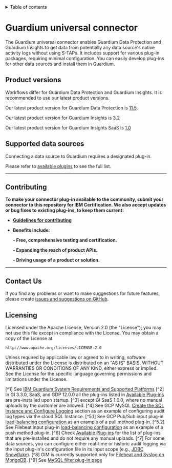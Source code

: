 <details closed="closed">
  <summary>Table of contents</summary>

  - [Guardium universal connector](#guardium-universal-connector)
  - [Product versions](#product-versions)
  - [Supported data sources](#supported-data-sources)
  - [Contributing](#contributing)
  - [Contact us](#contact-us)
  - [Licensing](#licensing)

</details>

# Guardium universal connector

The Guardium universal connector enables Guardium Data Protection and Guardium Insights to get data from potentially any data source's native activity logs without using S-TAPs. It includes support for various plug-in packages, requiring minimal configuration. You can easily develop plug-ins for other data sources and install them in Guardium.

## Product versions
Workflows differ for Guardium Data Protection and Guardium Insights. It is recommended to use our latest product versions. 

Our latest product version for Guardium Data Protection is [11.5](docs/Guardium%20Data%20Protection).

Our latest product version for Guardium Insights is [3.2](docs/Guardium%20Insights/3.2.x/README.md)

Our latest product version for Guardium Insights SaaS is [1.0](docs/Guardium%20Insights/SaaS_1.0)

## Supported data sources
Connecting a data source to Guardium requires a designated plug-in. 

Please refer to [available plugins](docs/available_plugins.md) to see the full list.


***
## Contributing
**To make your connector plug-in available to the community, submit your connector to this repository for IBM Certification. We also accept updates or bug fixes to existing plug-ins, to keep them current:**

- **[Guidelines for contributing](CONTRIBUTING.md)**
- **Benefits include:**

  **- Free, comprehensive testing and certification.**

  **- Expanding the reach of product APIs.**

  **- Driving usage of a product or solution.**
***

## Contact Us
If you find any problems or want to make suggestions for future features, please create [issues and suggestions on GitHub](https://github.com/IBM/universal-connectors/issues).


## Licensing

Licensed under the Apache License, Version 2.0 (the "License");
you may not use this file except in compliance with the License.
You may obtain a copy of the License at

    http://www.apache.org/licenses/LICENSE-2.0

Unless required by applicable law or agreed to in writing, software
distributed under the License is distributed on an "AS IS" BASIS,
WITHOUT WARRANTIES OR CONDITIONS OF ANY KIND, either express or implied.
See the License for the specific language governing permissions and
limitations under the License.

[^1] See [IBM Guardium System Requirements and Supported Platforms](https://www.ibm.com/support/pages/ibm-guardium-system-requirements-and-supported-platforms)
[^2] In GI 3.3.0, SaaS, and GDP 12.0.0 all the plug-ins listed in [Available Plug-ins](/docs/available_plugins.md) are pre-installed upon startup.
[^3] except GI SaaS 1.0.0, where no manual uploads by the customer are allowed.
[^4] See GCP MySQL [Create the SQL Instance and Configure Logging](filter-plugin/logstash-filter-pubsub-mysql-guardium#create-the-sql-instance-and-configure-logging) section as an example of configuring audit log types via the cloud SQL Instance.
[^5.1] See GCP Pub/Sub input plug-in [load-balancing configuration](input-plugin/logstash-input-google-pubsub#note-2) as an example of a pull method plug-in.
[^5.2] See Filebeat input plug-in [load-balancing configuration](https://www.elastic.co/guide/en/beats/filebeat/master/load-balancing.html) as an example of a push method plug-in.
[^6] Check [Available Plug-ins](/docs/available_plugins.md) for the list of plug-ins that are pre-installed and do not require any manual uploads.
[^7] For some data sources, you can configure either real-time or historic audit logging  via the input plug-in's configuration file in its input scope (e.g., [JDBC Snowflake](https://github.com/infoinsights/guardium-snowflake-uc-filter#3-configure-the-input-and-filter-plugins)).
[^8] GIM is currently supported only for [Filebeat and Syslog on MongoDB](docs/GIM.md#configuring-gim-to-handle-filebeat-and-syslog-on-mongodb).
[^9] See [MySQL filter plug-in page](filter-plugin/logstash-filter-mysql-guardium/README.md#mysql-guardium-logstash-filter-plug-in)
